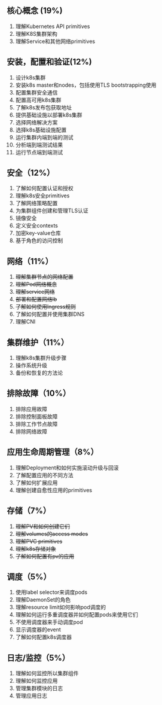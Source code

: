 ## 核心概念 (19%)
1. 理解Kubernetes API primitives
1. 理解K8S集群架构
1. 理解Service和其他网络primitives

## 安装，配置和验证(12%)
1. 设计k8s集群
1. 安装k8s master和nodes，包括使用TLS bootstrapping使用
1. 配置集群安全通信
1. 配置高可用k8s集群
1. 了解k8s发布包获取地址
1. 提供基础设施以部署k8s集群
1. 选择网络解决方案
1. 选择k8s基础设施配置
1. 运行集群内端到端的测试
1. 分析端到端测试结果
1. 运行节点端到端测试

## 安全（12%）
1. 了解如何配置认证和授权
1. 理解k8s安全primitives
1. 了解网络策略配置
1. 为集群组件创建和管理TLS认证
1. 镜像安全
1. 定义安全contexts
1. 加密key-value仓库
1. 基于角色的访问控制

## 网络（11%）
1. ~~理解集群节点的网络配置~~
1. ~~理解Pod网络概念~~
1. ~~理解service网络~~
1. ~~部署和配置网络lb~~
1. ~~了解如何使用Ingress规则~~
1. 了解如何配置并使用集群DNS
1. 理解CNI

## 集群维护（11%）
1. 理解k8s集群升级步骤
1. 操作系统升级
1. 备份和恢复的方法论

## 排除故障（10%）
1. 排除应用故障
1. 排除控制面板故障
1. 排除工作节点故障
1. 排除网络故障

## 应用生命周期管理（8%）
1. 理解Deployment和如何实施滚动升级与回滚
1. 了解配置应用的不同方法
1. 了解如何扩展应用
1. 理解创建自愈性应用的primitives

## 存储（7%）
1. ~~理解PV和如何创建它们~~
1. ~~理解volumes的access modes~~
1. ~~理解PVC primitives~~
1. ~~理解k8s存储对象~~
1. ~~了解如何配置有pv的应用~~

## 调度（5%）
1. 使用label selector来调度pods
1. 理解DaemonSet的角色
1. 理解resource limit如何影响pod调度的
1. 理解如何运行多重调度器并如何配置pods来使用它们
1. 不使用调度器来手动调度pod
1. 显示调度器的event
1. 了解如何配置k8s调度器

## 日志/监控（5%）
1. 理解如何监控所以集群组件
1. 理解如何监控应用
1. 管理集群模块的日志
1. 管理应用日志
